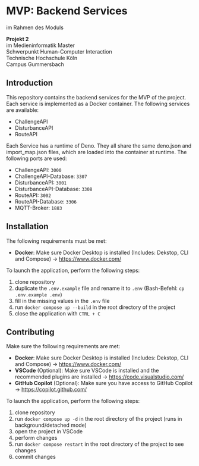 <!-- deno-lint-ignore-file -->

# MVP: Backend Services

im Rahmen des Moduls

**Projekt 2**\
im Medieninformatik Master\
Schwerpunkt Human-Computer Interaction\
Technische Hochschule Köln\
Campus Gummersbach

## Introduction

This repository contains the backend services for the MVP of the project. Each
service is implemented as a Docker container. The following services are
available:

- ChallengeAPI
- DisturbanceAPI
- RouteAPI

Each Service has a runtime of Deno. They all share the same deno.json and
import_map.json files, which are loaded into the container at runtime. The
following ports are used:

- ChallengeAPI: `3000`
- ChallengeAPI-Database: `3307`
- DisturbanceAPI: `3001`
- DisturbanceAPI-Database: `3308`
- RouteAPI: `3002`
- RouteAPI-Database: `3306`
- MQTT-Broker: `1883`

## Installation

The following requirements must be met:

- **Docker**: Make sure Docker Desktop is installed (Includes: Dekstop, CLI and
  Compose) &rarr; <https://www.docker.com/>

To launch the application, perform the following steps:

1. clone repository
2. duplicate the `.env.example` file and rename it to `.env` (Bash-Befehl:
   `cp .env.example .env`)
3. fill in the missing values in the `.env` file
4. run `docker compose up --build` in the root directory of the project
5. close the application with `CTRL + C`

## Contributing

Make sure the following requirements are met:

- **Docker**: Make sure Docker Desktop is installed (Includes: Dekstop, CLI and
  Compose) &rarr; <https://www.docker.com/>
- **VSCode** (Optional): Make sure VSCode is installed and the recommended
  plugins are installed &rarr; <https://code.visualstudio.com/>
- **GitHub Copilot** (Optional): Make sure you have access to GitHub Copilot
  &rarr; <https://copilot.github.com/>

To launch the application, perform the following steps:

1. clone repository
2. run `docker compose up -d` in the root directory of the project (runs in
   background/detached mode)
3. open the project in VSCode
4. perform changes
5. run `docker compose restart` in the root directory of the project to see
   changes
6. commit changes
